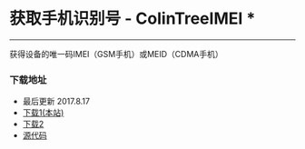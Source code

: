 # 获取手机识别号 - ColinTreeIMEI *

---

获得设备的唯一码IMEI（GSM手机）或MEID（CDMA手机）

### 下载地址
* 最后更新 2017.8.17
* <a href="/aix/cn.colintree.aix.ColinTreeIMEI.aix" target="_blank">下载1(本站)</a>
* [下载2](https://raw.githubusercontent.com/OpenSourceAIX/ColinTreeIMEI/master/cn.colintree.aix.ColinTreeIMEI.aix)
* [源代码](https://github.com/OpenSourceAIX/ColinTreeIMEI)
